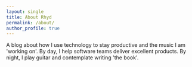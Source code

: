 ```yaml
---
layout: single
title: About Rhyd
permalink: /about/
author_profile: true
---
```


A blog about how I use technology to stay productive and the music I am 'working on'. By day, I help software teams deliver excellent products. By night, I play guitar and contemplate writing 'the book'.
